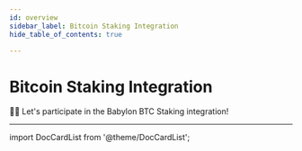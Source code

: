 ```yaml
---
id: overview
sidebar_label: Bitcoin Staking Integration
hide_table_of_contents: true

---
```


# Bitcoin Staking Integration

🙋‍♂️ Let's participate in the Babylon BTC Staking integration!

---

import DocCardList from '@theme/DocCardList';

<DocCardList />
